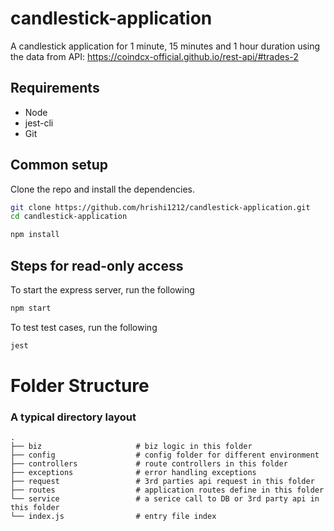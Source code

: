 # candlestick-application
A candlestick application for 1 minute, 15 minutes and 1 hour duration using the data from API: https://coindcx-official.github.io/rest-api/#trades-2

## Requirements

* Node 
* jest-cli
* Git


## Common setup

Clone the repo and install the dependencies.

```bash
git clone https://github.com/hrishi1212/candlestick-application.git
cd candlestick-application
```

```bash
npm install
```

## Steps for read-only access

To start the express server, run the following

```bash
npm start
```
To test test cases, run the following

```bash
jest
```

Folder Structure
============================

### A typical directory layout

    .
    ├── biz                     # biz logic in this folder
    ├── config                  # config folder for different environment 
    ├── controllers             # route controllers in this folder
    ├── exceptions              # error handling exceptions 
    ├── request                 # 3rd parties api request in this folder
    ├── routes                  # application routes define in this folder
    └── service                 # a serice call to DB or 3rd party api in this folder
    └── index.js                # entry file index
